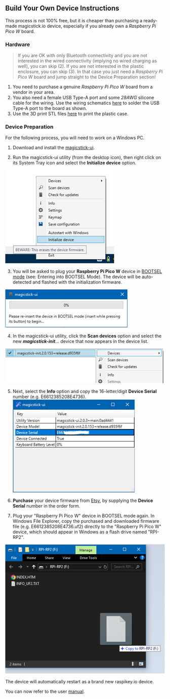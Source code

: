 ## Build Your Own Device Instructions

This process is not 100% free, but it is cheaper than purchasing a ready-made magicstick.io device, especially if you already own a *Raspberry Pi Pico W* board.

### Hardware

> If you are OK with only Bluetooth connectivity and you are not interested in the wired connectivity (implying no wired charging as well), you can skip (2).
If you are not interested in the plastic enclosure, you can skip (3). In that case you just need a *Raspberry Pi Pico W* board and jump straight to the Device Preparation section!

1. You need to purchase a genuine *Raspberry Pi Pico W* board from a vendor in your area. 
2. You also need a female USB Type-A port and some _28AWG_ silicone cable for the wiring. Use the wiring schematics [here](../schematics) to solder the USB Type-A port to the board as shown.
3. Use the 3D print STL files [here](../case) to print the plastic case.

### Device Preparation

For the following process, you will need to work on a Windows PC.

1. Download and install the [magicstick-ui](https://github.com/samartzidis/magicstick.io/releases). 

2. Run the magicstick-ui utility (from the desktop icon), then right click on its System Tray icon and select the **Initialize device** option. 

![alt text](image-5.png)

3. You will be asked to plug your **Raspberry Pi Pico W** device in [BOOTSEL mode](README.md#entering-into-bootsel-mode) (see: Entering into BOOTSEL Mode). The device will be auto-detected and flashed with the initialization firmware.

![alt text](image-6.png)

4. In the magicstick-ui utility, click the **Scan devices** option and select the new **_magicstick-init_**... device that now appears in the device list. 

![alt text](image-7.png)

5. Next, select the **Info** option and copy the 16-letter/digit **Device Serial** number (e.g. E6612385208E4736).
![alt text](image-11.png)

6. **Purchase** your device firmware from [Etsy](https://www.etsy.com/uk/listing/1709718352/magicstickio-firmware), by supplying the **Device Serial** number in the order form.

7. Plug your "Raspberry Pi Pico W" device in BOOTSEL mode again. In Windows File Explorer, copy the purchased and downloaded firmware file (e.g. E6612385208E4736.uf2) directly to the "Raspberry Pi Pico W" device, which should appear in Windows as a flash drive named "RPI-RP2".

![alt text](image-13.png)

The device will automatically restart as a brand new raspikey.io device. 

You can now refer to the user [manual](./README.md).

